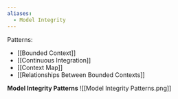 ```yaml
---
aliases:
  - Model Integrity
---
```

Patterns:
- [[Bounded Context]]
- [[Continuous Integration]]
- [[Context Map]]
- [[Relationships Between Bounded Contexts]]

**Model Integrity Patterns**
![[Model Integrity Patterns.png]]